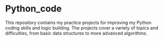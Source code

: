 # Python_code
This repository contains my practice projects for improving my Python coding skills and logic building. The projects cover a variety of topics and difficulties, from basic data structures to more advanced algorithms.
